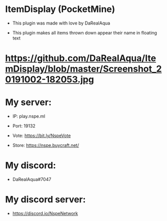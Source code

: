 # ItemDisplay (PocketMine)

- This plugin was made with love by DaRealAqua

- This plugin makes all items thrown down appear their name in floating text


# https://github.com/DaRealAqua/ItemDisplay/blob/master/Screenshot_20191002-182053.jpg


# My server:

- IP: play.nspe.ml
- Port: 19132

- Vote: https://bit.ly/NspeVote
- Store: https://nspe.buycraft.net/



# My discord:

- DaRealAqua#7047



# My discord server:

- https://discord.io/NspeNetwork
